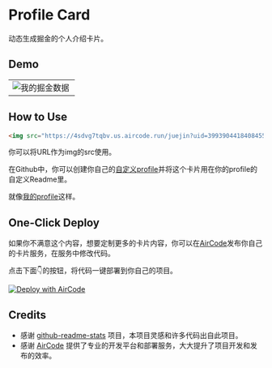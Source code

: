 # Profile Card

动态生成掘金的个人介绍卡片。

## Demo

<table>
  <tr>
    <td><img src="https://4sdvg7tqbv.us.aircode.run/juejin?uid=3993904418408455&hide_border=true" alt="我的掘金数据" style="zoom:100%;" align="left"/></td>
  </tr>
</table>


## How to Use

```html
<img src="https://4sdvg7tqbv.us.aircode.run/juejin?uid=3993904418408455&hide_border=true" alt="我的掘金数据" style="zoom:100%;" align="left"/>
```

你可以将URL作为img的src使用。

在Github中，你可以创建你自己的[自定义profile](https://docs.github.com/en/account-and-profile/setting-up-and-managing-your-github-profile/customizing-your-profile/managing-your-profile-readme)并将这个卡片用在你的profile的自定义Readme里。

就像[我的profile](https://github.com/akira-cn)这样。

## One-Click Deploy

如果你不满意这个内容，想要定制更多的卡片内容，你可以在[AirCode](https://aircode.io)发布你自己的卡片服务，在服务中修改代码。

点击下面👇的按钮，将代码一键部署到你自己的项目。

[![Deploy with AirCode](https://vercel.com/button)](https://aircode.io/dashboard?share_shareId=eh4pwat5qg&share_name=juejin%20user%20state&share_runtime=node/v16)

## Credits

- 感谢 [github-readme-stats](https://github.com/anuraghazra/github-readme-stats) 项目，本项目灵感和许多代码出自此项目。
- 感谢 [AirCode](https://aircode.io) 提供了专业的开发平台和部署服务，大大提升了项目开发和发布的效率。
